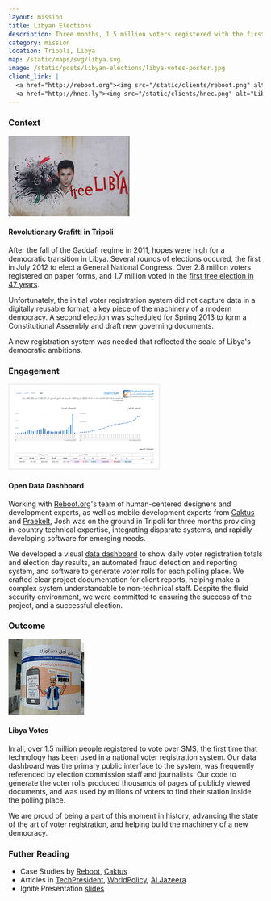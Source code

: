 ```yaml
---
layout: mission
title: Libyan Elections
description: Three months, 1.5 million voters registered with the first all-SMS system in the world, building the foundation for a new democracy
category: mission
location: Tripoli, Libya
map: /static/maps/svg/libya.svg
image: /static/posts/libyan-elections/libya-votes-poster.jpg
client_link: |
  <a href="http://reboot.org"><img src="/static/clients/reboot.png" alt="Reboot.org"></a>&nbsp;
  <a href="http://hnec.ly"><img src="/static/clients/hnec.png" alt="Libyan High National Elections Commission"></a>
---
```


### Context ###

<div class="thumb inline third right">
<a href="https://www.flickr.com/photos/jlevinger/11255839895/in/set-72157638756850325"><img src="/static/posts/libyan-elections/free-libya.jpg"></a><h4>Revolutionary Grafitti in Tripoli</h4>
</div>

After the fall of the Gaddafi regime in 2011, hopes were high for a democratic transition in Libya. Several rounds of elections occured, the first in July 2012 to elect a General National Congress. Over 2.8 million voters registered on paper forms, and 1.7 million voted in the [first free election in 47 years](http://www.un.org/wcm/content/site/undpa/op/edit/main/enewsletter/news0612_libya).

Unfortunately, the initial voter registration system did not capture data in a digitally reusable format, a key piece of the machinery of a modern democracy. A second election was scheduled for Spring 2013 to form a Constitutional Assembly and draft new governing documents.

A new registration system was needed that reflected the scale of Libya's democratic ambitions.


### Engagement ###

<div class="thumb inline third right">
<a href="http://data.libyavotes.ly"><img src="/static/posts/libyan-elections/dashboard.png"></a><h4>Open Data Dashboard</h4>
</div>


Working with [Reboot.org](http://reboot.org)'s team of human-centered designers and development experts, as well as mobile development experts from [Caktus]() and [Praekelt](http://www.praekeltfoundation.org), Josh was on the ground in Tripoli for three months providing in-country technical expertise, integrating disparate systems, and rapidly developing software for emerging needs.

We developed a visual [data dashboard](http://data.libyavotes.ly) to show daily voter registration totals and election day results, an automated fraud detection and reporting system, and software to generate voter rolls for each polling place. We crafted clear project documentation for client reports, helping make a complex system understandable to non-technical staff. Despite the fluid security environment, we were committed to ensuring the success of the project, and a successful election.

### Outcome ###

<div class="thumb inline third right">
<a href="https://www.flickr.com/photos/jlevinger/11304642336/in/set-72157638757786723"><img src="/static/posts/libyan-elections/libya-votes-poster.jpg"></a><h4>Libya Votes</h4>
</div>

In all, over 1.5 million people registered to vote over SMS, the first time that technology has been used in a national voter registration system. Our data dashboard was the primary public interface to the system, was frequently referenced by election commission staff and journalists. Our code to generate the voter rolls produced thousands of pages of publicly viewed documents, and was used by millions of voters to find their station inside the polling place.

We are proud of being a part of this moment in history, advancing the state of the art of voter registration, and helping build the machinery of a new democracy.

### Futher Reading ###
- Case Studies by [Reboot](http://reboot.org/case-studies/ict-for-voter-registration-libya/), [Caktus](http://www.caktusgroup.com/blog/2014/06/25/caktus-supporting-libyas-elections-worlds-first-sms-voter-registration-system/)
- Articles in [TechPresident](http://techpresident.com/news/wegov/25151/libya-rolls-out-worlds-first-mobile-voter-registration-system), [WorldPolicy](http://www.worldpolicy.org/blog/2014/06/25/libyas-election-ushers-new-voter-tech), [Al Jazeera](http://stream.aljazeera.com/story/201406242254-0023874)
- Ignite Presentation [slides](http://www.levinger.net/josh/files/LibyaVoterReg.pdf)